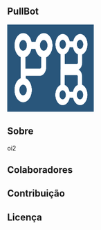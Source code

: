 ## PullBot

<img src="imagens/logo.png" width="200" height="200">

## Sobre
oi2
## Colaboradores
## Contribuição

## Licença